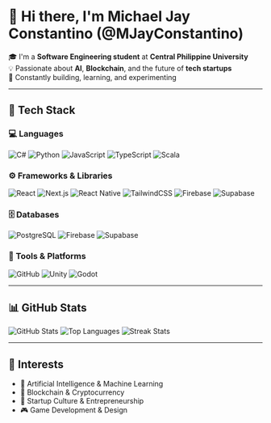 # 👋 Hi there, I'm **Michael Jay Constantino** (@MJayConstantino)

🎓 I'm a **Software Engineering student** at **Central Philippine University**  
💡 Passionate about **AI**, **Blockchain**, and the future of **tech startups**  
🚀 Constantly building, learning, and experimenting

---

## 🧠 Tech Stack

### 💻 Languages
![C#](https://img.shields.io/badge/C%23-239120?style=for-the-badge&logo=c-sharp&logoColor=white)
![Python](https://img.shields.io/badge/Python-3776AB?style=for-the-badge&logo=python&logoColor=white)
![JavaScript](https://img.shields.io/badge/JavaScript-F7DF1E?style=for-the-badge&logo=javascript&logoColor=black)
![TypeScript](https://img.shields.io/badge/TypeScript-3178C6?style=for-the-badge&logo=typescript&logoColor=white)
![Scala](https://img.shields.io/badge/Scala-DC322F?style=for-the-badge&logo=scala&logoColor=white)

### ⚙️ Frameworks & Libraries
![React](https://img.shields.io/badge/React-61DAFB?style=for-the-badge&logo=react&logoColor=black)
![Next.js](https://img.shields.io/badge/Next.js-000000?style=for-the-badge&logo=next.js&logoColor=white)
![React Native](https://img.shields.io/badge/React_Native-61DAFB?style=for-the-badge&logo=react&logoColor=black)
![TailwindCSS](https://img.shields.io/badge/TailwindCSS-06B6D4?style=for-the-badge&logo=tailwindcss&logoColor=white)
![Firebase](https://img.shields.io/badge/Firebase-FFCA28?style=for-the-badge&logo=firebase&logoColor=black)
![Supabase](https://img.shields.io/badge/Supabase-3ECF8E?style=for-the-badge&logo=supabase&logoColor=white)

### 🗄️ Databases
![PostgreSQL](https://img.shields.io/badge/PostgreSQL-316192?style=for-the-badge&logo=postgresql&logoColor=white)
![Firebase](https://img.shields.io/badge/Firebase-FFCA28?style=for-the-badge&logo=firebase&logoColor=black)
![Supabase](https://img.shields.io/badge/Supabase-3ECF8E?style=for-the-badge&logo=supabase&logoColor=white)

### 🧩 Tools & Platforms
![GitHub](https://img.shields.io/badge/GitHub-181717?style=for-the-badge&logo=github&logoColor=white)
![Unity](https://img.shields.io/badge/Unity-000000?style=for-the-badge&logo=unity&logoColor=white)
![Godot](https://img.shields.io/badge/Godot-478CBF?style=for-the-badge&logo=godot-engine&logoColor=white)

---

## 📊 GitHub Stats
![GitHub Stats](https://github-readme-stats.vercel.app/api?username=MJayConstantino&theme=tokyonight&show_icons=true&hide_border=true&count_private=true)
![Top Languages](https://github-readme-stats.vercel.app/api/top-langs/?username=MJayConstantino&theme=tokyonight&show_icons=true&hide_border=true&layout=compact)
![Streak Stats](https://streak-stats.demolab.com?user=MJayConstantino&theme=tokyonight&hide_border=true)

---

## 👀 Interests

- 🤖 Artificial Intelligence & Machine Learning  
- 🔗 Blockchain & Cryptocurrency  
- 🌱 Startup Culture & Entrepreneurship  
- 🎮 Game Development & Design
